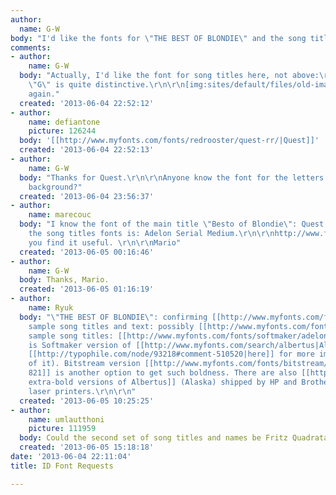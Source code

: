```yaml
---
author:
  name: G-W
body: "I'd like the fonts for \"THE BEST OF BLONDIE\" and the song titles.\r\n\r\nThanks.\r\n\r\n[img:sites/default/files/old-images/Blondie_4562.jpg]"
comments:
- author:
    name: G-W
  body: "Actually, I'd like the font for song titles here, not above:\r\n\r\n[img:sites/default/files/old-images/Blondie2_5133.jpg]\r\n\r\nThe
    \"G\" is quite distinctive.\r\n\r\n[img:sites/default/files/old-images/Blondie3_4809.jpg]\r\n\r\nThanks
    again."
  created: '2013-06-04 22:52:12'
- author:
    name: defiantone
    picture: 126244
  body: '[[http://www.myfonts.com/fonts/redrooster/quest-rr/|Quest]]'
  created: '2013-06-04 22:52:13'
- author:
    name: G-W
  body: "Thanks for Quest.\r\n\r\nAnyone know the font for the letters on the blue
    background?"
  created: '2013-06-04 23:56:37'
- author:
    name: marecouc
  body: "I know the font of the main title \"Besto of Blondie\": Quest RR Bold \r\n\r\nhttp://www.myfonts.com/fonts/redrooster/quest-rr/bold/\r\n\r\nand
    the song titles fonts is: Adelon Serial Medium.\r\n\r\nhttp://www.fonts101.com/previews/897/AdelonSerialMedium_font_preview_43584_2.png\r\n\r\nHope
    you find it useful. \r\n\r\nMario"
  created: '2013-06-05 00:16:46'
- author:
    name: G-W
  body: Thanks, Mario.
  created: '2013-06-05 01:16:19'
- author:
    name: Ryuk
  body: "\"THE BEST OF BLONDIE\": confirming [[http://www.myfonts.com/fonts/redrooster/quest-rr/|Quest]]\r\nFirst
    sample song titles and text: possibly [[http://www.myfonts.com/fonts/linotype/optima|Optima]]\r\nSecond
    sample song titles: [[http://www.myfonts.com/fonts/softmaker/adelon-serial|Adelon]]
    is Softmaker version of [[http://www.myfonts.com/search/albertus|Albertus]] (see
    [[http://typophile.com/node/93218#comment-510520|here]] for more implementors
    of it). Bitstream version [[http://www.myfonts.com/fonts/bitstream/flareserif-821|Flareserif
    821]] is another option to get such boldness. There are also [[http://typophile.com/node/27712|some
    extra-bold versions of Albertus]] (Alaska) shipped by HP and Brother with their
    laser printers.\r\n\r\n"
  created: '2013-06-05 10:25:25'
- author:
    name: umlautthoni
    picture: 111959
  body: Could the second set of song titles and names be Fritz Quadrata?
  created: '2013-06-05 15:18:18'
date: '2013-06-04 22:11:04'
title: ID Font Requests

---
```

